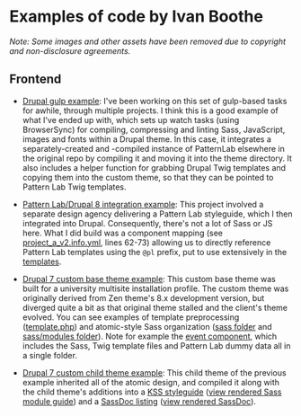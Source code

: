 # Examples of code by Ivan Boothe

_Note: Some images and other assets have been removed due to copyright and non-disclosure agreements._

## Frontend

* [Drupal gulp example](project_a/gulpfile.js): I've been working on this set of gulp-based tasks for awhile, through multiple projects. I think this is a good example of what I've ended up with, which sets up watch tasks (using BrowserSync) for compiling, compressing and linting Sass, JavaScript, images and fonts within a Drupal theme. In this case, it integrates a separately-created and -compiled instance of PatternLab elsewhere in the original repo by compiling it and moving it into the theme directory. It also includes a helper function for grabbing Drupal Twig templates and copying them into the custom theme, so that they can be pointed to Pattern Lab Twig templates.

* [Pattern Lab/Drupal 8 integration example](project_a/web/themes/custom/project_a_v2): This project involved a separate design agency delivering a Pattern Lab styleguide, which I then integrated into Drupal. Consequently, there's not a lot of Sass or JS here. What I did build was a component mapping (see [project_a_v2.info.yml](project_a/web/themes/custom/project_a_v2/project_a_v2.info.yml), lines 62-73) allowing us to directly reference Pattern Lab templates using the `@pl` prefix, put to use extensively in the [templates](project_a/web/themes/custom/project_a_v2/templates).

* [Drupal 7 custom base theme example](project_c/project_c_base_responsive): This custom base theme was built for a university multisite installation profile. The custom theme was originally derived from Zen theme's 8.x development version, but diverged quite a bit as that original theme stalled and the client's theme evolved. You can see examples of template preprocessing ([template.php](project_c/project_c_base_responsive/template.php)) and atomic-style Sass organization ([sass folder](project_c/project_c_base_responsive/sass) and [sass/modules folder](project_c/project_c_base_responsive/sass/modules)). Note for example the [event component](project_c/project_c_base_responsive/sass/modules/event), which includes the Sass, Twig template files and Pattern Lab dummy data all in a single folder.

* [Drupal 7 custom child theme example](project_c/project_c_dept3_responsive): This child theme of the previous example inherited all of the atomic design, and compiled it along with the child theme's additions into a [KSS styleguide](project_c/project_c_dept3_responsive/documentation/styleguide/index.html) 
([view rendered Sass module guide](https://rootwork.github.io/code-examples/project_c/project_c_dept3_responsive/documentation/styleguide/section-modules.html)) and a [SassDoc listing](project_c/project_c_dept3_responsive/documentation/sassdoc/index.html) ([view rendered SassDoc](https://rootwork.github.io/code-examples/project_c/project_c_dept3_responsive/documentation/sassdoc/)).